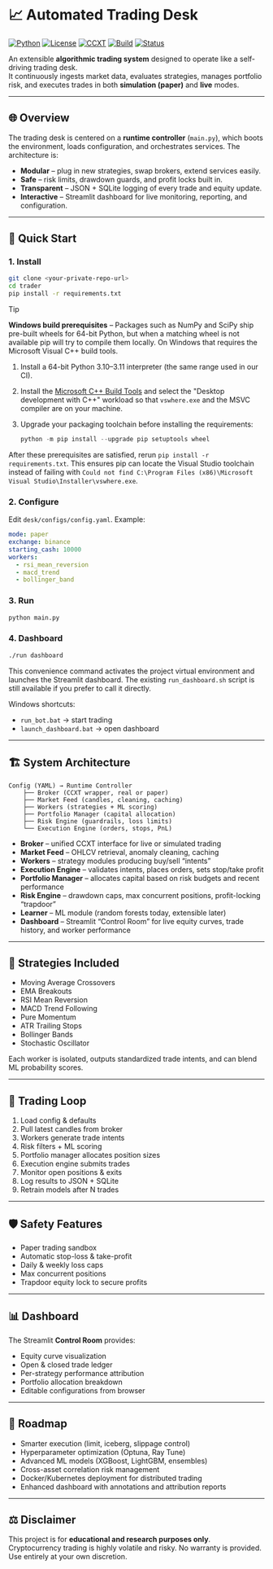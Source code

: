 
# 📈 Automated Trading Desk

[![Python](https://img.shields.io/badge/python-3.10%2B-blue.svg)](https://www.python.org/)
[![License](https://img.shields.io/badge/license-MIT-green.svg)](LICENSE)
[![CCXT](https://img.shields.io/badge/powered%20by-CCXT-orange.svg)](https://github.com/ccxt/ccxt)
[![Build](https://img.shields.io/badge/build-passing-brightgreen.svg)](#)
[![Status](https://img.shields.io/badge/status-active-success.svg)](#)

An extensible **algorithmic trading system** designed to operate like a self-driving trading desk.  
It continuously ingests market data, evaluates strategies, manages portfolio risk, and executes trades in both **simulation (paper)** and **live** modes.

---

## 🌐 Overview

The trading desk is centered on a **runtime controller** (`main.py`), which boots the environment, loads configuration, and orchestrates services. The architecture is:

- **Modular** – plug in new strategies, swap brokers, extend services easily.  
- **Safe** – risk limits, drawdown guards, and profit locks built in.  
- **Transparent** – JSON + SQLite logging of every trade and equity update.  
- **Interactive** – Streamlit dashboard for live monitoring, reporting, and configuration.  

---

## 🚀 Quick Start

### 1. Install
```bash
git clone <your-private-repo-url>
cd trader
pip install -r requirements.txt
````

> [!TIP]
> **Windows build prerequisites** – Packages such as NumPy and SciPy ship pre-built
> wheels for 64-bit Python, but when a matching wheel is not available pip will try
> to compile them locally. On Windows that requires the Microsoft Visual C++ build
> tools.
>
> 1. Install a 64-bit Python 3.10–3.11 interpreter (the same range used in our CI).
> 2. Install the [Microsoft C++ Build Tools](https://visualstudio.microsoft.com/visual-cpp-build-tools/) and
>    select the "Desktop development with C++" workload so that `vswhere.exe` and the
>    MSVC compiler are on your machine.
> 3. Upgrade your packaging toolchain before installing the requirements:
>
>    ```powershell
>    python -m pip install --upgrade pip setuptools wheel
>    ```
>
> After these prerequisites are satisfied, rerun `pip install -r requirements.txt`.
> This ensures pip can locate the Visual Studio toolchain instead of failing with
> `Could not find C:\Program Files (x86)\Microsoft Visual Studio\Installer\vswhere.exe`.

### 2. Configure

Edit `desk/configs/config.yaml`. Example:

```yaml
mode: paper
exchange: binance
starting_cash: 10000
workers:
  - rsi_mean_reversion
  - macd_trend
  - bollinger_band
```

### 3. Run

```bash
python main.py
```

### 4. Dashboard

```bash
./run dashboard
```

This convenience command activates the project virtual environment and launches the Streamlit dashboard. The existing `run_dashboard.sh` script is still available if you prefer to call it directly.

Windows shortcuts:

* `run_bot.bat` → start trading
* `launch_dashboard.bat` → open dashboard

---

## 🏗️ System Architecture

```
Config (YAML) → Runtime Controller
    ├── Broker (CCXT wrapper, real or paper)
    ├── Market Feed (candles, cleaning, caching)
    ├── Workers (strategies + ML scoring)
    ├── Portfolio Manager (capital allocation)
    ├── Risk Engine (guardrails, loss limits)
    └── Execution Engine (orders, stops, PnL)
```

* **Broker** – unified CCXT interface for live or simulated trading
* **Market Feed** – OHLCV retrieval, anomaly cleaning, caching
* **Workers** – strategy modules producing buy/sell “intents”
* **Execution Engine** – validates intents, places orders, sets stop/take profit
* **Portfolio Manager** – allocates capital based on risk budgets and recent performance
* **Risk Engine** – drawdown caps, max concurrent positions, profit-locking “trapdoor”
* **Learner** – ML module (random forests today, extensible later)
* **Dashboard** – Streamlit “Control Room” for live equity curves, trade history, and worker performance

---

## 🎯 Strategies Included

* Moving Average Crossovers
* EMA Breakouts
* RSI Mean Reversion
* MACD Trend Following
* Pure Momentum
* ATR Trailing Stops
* Bollinger Bands
* Stochastic Oscillator

Each worker is isolated, outputs standardized trade intents, and can blend ML probability scores.

---

## 🔄 Trading Loop

1. Load config & defaults
2. Pull latest candles from broker
3. Workers generate trade intents
4. Risk filters + ML scoring
5. Portfolio manager allocates position sizes
6. Execution engine submits trades
7. Monitor open positions & exits
8. Log results to JSON + SQLite
9. Retrain models after N trades

---

## 🛡️ Safety Features

* Paper trading sandbox
* Automatic stop-loss & take-profit
* Daily & weekly loss caps
* Max concurrent positions
* Trapdoor equity lock to secure profits

---

## 📊 Dashboard

The Streamlit **Control Room** provides:

* Equity curve visualization
* Open & closed trade ledger
* Per-strategy performance attribution
* Portfolio allocation breakdown
* Editable configurations from browser

---

## 🔮 Roadmap

* Smarter execution (limit, iceberg, slippage control)
* Hyperparameter optimization (Optuna, Ray Tune)
* Advanced ML models (XGBoost, LightGBM, ensembles)
* Cross-asset correlation risk management
* Docker/Kubernetes deployment for distributed trading
* Enhanced dashboard with annotations and attribution reports

---

## ⚖️ Disclaimer

This project is for **educational and research purposes only**.
Cryptocurrency trading is highly volatile and risky. No warranty is provided.
Use entirely at your own discretion.

